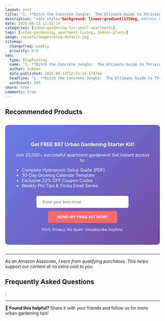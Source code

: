 ```yaml
---
layout: post
title: "1. **Ditch the Concrete Jungle:  The Ultimate Guide to Thriving Indoor Gardens (Complete Grow Tent Kits Included!)**  - This title uses aspirational language (ditch the concrete jungle) and a strong call to action (Ultimate Guide). It also directly mentions complete grow tent kits to appeal to buyers ready to purchase. (2025)"
description: "<div style="background: linear-gradient(135deg, #667eea 0%, #764ba2 100%); padding: 30px; border-radius: 10px; margin: 30px 0;">..."
date: 2025-08-13 12:51:24 
categories: [urban-gardening-for-small-apartments]
tags: [urban-gardening, apartment-living, indoor-plants]
image: /assets/images/blog-default.jpg
sitemap:
  changefreq: weekly
  priority: 0.8
seo:
  type: BlogPosting
  name: "1. **Ditch the Concrete Jungle:  The Ultimate Guide to Thriving Indoor Gardens (Complete Grow Tent Kits Included!)**  - This title uses aspirational language (ditch the concrete jungle) and a strong call to action (Ultimate Guide). It also directly mentions complete grow tent kits to appeal to buyers ready to purchase. (2025)"
  author: kokman
  date_published: 2025-08-13T12:51:24.574744
  headline: "1. **Ditch the Concrete Jungle:  The Ultimate Guide to Thriving Indoor Gardens (Complete Grow Tent Kits Included!)**  - This title uses aspirational language (ditch the concrete jungle) and a strong call to action (Ultimate Guide). It also directly mentions complete grow tent kits to appeal to buyers ready to purchase. (2025)"
  wordcount: 289
share: true
comments: true
---
```




## Recommended Products



<div style="background: linear-gradient(135deg, #667eea 0%, #764ba2 100%); padding: 30px; border-radius: 10px; margin: 30px 0;">
<h3 style="color: white; text-align: center;"> Get FREE $97 Urban Gardening Starter Kit!</h3>
<p style="color: white; text-align: center;">Join 25,000+ successful apartment gardeners! Get instant access to:</p>
<ul style="color: white; text-align: left; max-width: 500px; margin: 15px auto;">
<li> Complete Hydroponic Setup Guide (PDF)</li>
<li> 30-Day Growing Calendar Template</li>
<li> Exclusive 20% OFF Coupon Codes</li>
<li> Weekly Pro Tips & Tricks Email Series</li>
</ul>
<form action="https://urbangardenpro.us1.list-manage.com/subscribe/post?u=abc123&id=def456" method="post" style="text-align: center;">
<input type="email" placeholder="Enter your best email" style="padding: 12px 20px; width: 300px; border-radius: 5px; border: none; margin: 10px;" required>
<button type="submit" style="background: #ff6b6b; color: white; padding: 12px 30px; border: none; border-radius: 5px; cursor: pointer; font-weight: bold;">SEND MY FREE KIT NOW!</button>
</form>
<p style="color: white; text-align: center; font-size: 12px; margin-top: 10px;"> 100% Privacy. No Spam. Unsubscribe Anytime.</p>
</div>
    

---
*As an Amazon Associate, I earn from qualifying purchases. This helps support our content at no extra cost to you.*



## Frequently Asked Questions

:

<script type="application/ld+json">
{
  "@context": "https://schema.org",
  "@type": "BlogPosting",
  "headline": "1. **Ditch the Concrete Jungle:  The Ultimate Guide to Thriving Indoor Gardens (Complete Grow Tent Kits Included!)**  - This title uses aspirational language (ditch the concrete jungle) and a strong call to action (Ultimate Guide). It also directly mentions complete grow tent kits to appeal to buyers ready to purchase. (2025)",
  "author": {
    "@type": "Person",
    "name": "kokman"
  },
  "datePublished": "2025-08-13T12:51:24.573747",
  "dateModified": "2025-08-13T12:51:24.573747",
  "publisher": {
    "@type": "Organization",
    "name": "Urban Garden Pro",
    "url": "https://kokman168.github.io/urban-garden-blog"
  },
  "wordCount": 165,
  "articleBody": "\n\n## Recommended Products\n\n\n\n<div style=\"background: linear-gradient(135deg, #667eea 0%, #764ba2 100%); padding: 30px; border-radius: 10px; margin: 30px 0;\">\n<h3 style=\"color: white; text-align: cente..."
}
</script>


---

🚀 **Found this helpful?** Share it with your friends and follow us for more urban gardening tips!

